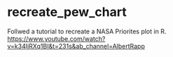 # recreate_pew_chart
 Follwed a tutorial to recreate a NASA Priorites plot in R. https://www.youtube.com/watch?v=k34IjRXq1BI&t=231s&ab_channel=AlbertRapp
